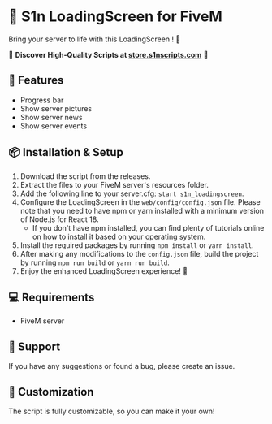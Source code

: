 # 🚀 S1n LoadingScreen for FiveM

Bring your server to life with this LoadingScreen ! 🤖

🚀 **Discover High-Quality Scripts at [store.s1nscripts.com](https://store.s1nscripts.com)** 🎯

## 🔧 Features
- Progress bar
- Show server pictures
- Show server news
- Show server events

## 📦 Installation & Setup
1. Download the script from the releases.
2. Extract the files to your FiveM server's resources folder.
3. Add the following line to your server.cfg: `start s1n_loadingscreen`.
4. Configure the LoadingScreen in the `web/config/config.json` file. Please note that you need to have npm or yarn installed with a minimum version of Node.js for React 18.
    - If you don't have npm installed, you can find plenty of tutorials online on how to install it based on your operating system.
5. Install the required packages by running `npm install` or `yarn install`.
6. After making any modifications to the `config.json` file, build the project by running `npm run build` or `yarn run build`.
7. Enjoy the enhanced LoadingScreen experience! 🎉

## 💻 Requirements
- FiveM server

## 💬 Support
If you have any suggestions or found a bug, please create an issue.

## 🎨 Customization
The script is fully customizable, so you can make it your own!